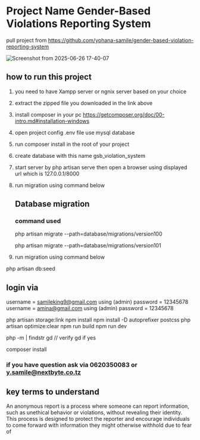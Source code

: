 # Project Name Gender-Based Violations Reporting System

pull project from
https://github.com/yohana-samile/gender-based-violation-reporting-system

![Screenshot from 2025-06-26 17-40-07](https://github.com/user-attachments/assets/0021d4cf-d2fa-4cb1-8553-706083e344de)


## how to run this project
1. you need to have Xampp server or ngnix server based on your choice
2. extract the zipped file you downloaded in the link above
3. install composer in your pc https://getcomposer.org/doc/00-intro.md#installation-windows
4. open project config .env file use mysql database
5. run composer install in the root of your project
6. create database with this name gsb_violation_system
7. start server by php artisan serve then open a browser using displayed url which is 127.0.0.1/8000
8. run migration using command below

    ## Database migration
    ### command used
    
    php artisan migrate --path=database/migrations/version100
    
    php artisan migrate --path=database/migrations/version101
    
9. run migration using command below

php artisan db:seed


## login via 
username = samileking9@gmail.com using (admin)
password = 12345678
username = amina@gmail.com using (admin)
password = 12345678

php artisan storage:link
npm install
npm install -D autoprefixer postcss
php artisan optimize:clear
npm run build
npm run dev


php -m | findstr gd // verify gd if yes

composer install

### if you have question ask via 0620350083 or y.samile@nextbyte.co.tz




## key terms to understand 
An anonymous report is a process where someone can report information, such as unethical behavior or violations, without revealing their identity. This process is designed to protect the reporter and encourage individuals to come forward with information they might otherwise withhold due to fear of
